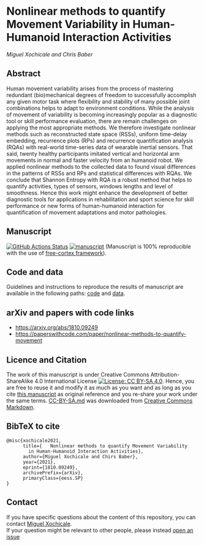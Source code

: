 # Nonlinear methods to quantify Movement Variability in Human-Humanoid Interaction Activities
*Miguel Xochicale and Chris Baber* 

## Abstract 
Human movement variability arises from the process of mastering redundant (bio)mechanical degrees of freedom to successfully accomplish any given motor task where flexibility and stability of many possible joint combinations helps to adapt to environment conditions.
While the analysis of movement of variability is becoming increasingly popular as a diagnostic tool or skill performance evaluation, there are remain challenges on applying the most appropriate methods.
We therefore investigate nonlinear methods such as reconstructed state space (RSSs), uniform time-delay embedding, recurrence plots (RPs) and recurrence quantification analysis (RQAs) with real-world time-series data of wearable inertial sensors.
That said, twenty healthy participants imitated vertical and horizontal arm movements in normal and faster velocity from an humanoid robot.
We applied nonlinear methods to the collected data to found visual differences in the patterns of RSSs and RPs and statistical differences with RQAs.
We conclude that Shannon Entropy with RQA is a robust method that helps to quantify activities, types of sensors, windows lengths and level of smoothness.
Hence this work might enhance the development of better diagnostic tools for applications in rehabilitation and sport science for skill performance or new forms of human-humanoid interaction for quantification of movement adaptations and motor pathologies.

## Manuscript 
[![GitHub Actions Status](https://github.com/mxochicale/srep2021/workflows/Compiling-TeX-Manuscript/badge.svg)](https://github.com/mxochicale/srep2021/actions) [![manuscript](https://img.shields.io/badge/read-manuscript-blue.svg)](https://github.com/mxochicale/srep2021/blob/pdfs/manuscript.pdf) (Manuscript is 100% reproducible with the use of [free-cortex framework](https://github.com/free-cortex/framework)).

## Code and data
Guidelines and instructions to reproduce the results of manuscript are available in the following paths: [code](code/README.md) and [data](data/README.md).

## arXiv and papers with code links
* https://arxiv.org/abs/1810.09249
* https://paperswithcode.com/paper/nonlinear-methods-to-quantify-movement

## Licence and Citation 
The work of this manuscript is under Creative Commons Attribution-ShareAlike 4.0 International License [![License: CC BY-SA 4.0](https://licensebuttons.net/l/by-sa/4.0/80x15.png)](https://creativecommons.org/licenses/by-sa/4.0/). 
Hence, you are free to reuse it and modify it as much as you want and as long as you cite [this manuscript](https://github.com/mxochicale/srep2021) as original reference and you re-share your work under the same terms.
[CC-BY-SA.md](CC-BY-SA.md) was downloaded from [Creative Commons Markdown](https://github.com/idleberg/Creative-Commons-Markdown).

## BibTeX to cite
```
@misc{xochicale2021,
      title={	Nonlinear methods to quantify Movement Variability 
		in Human-Humanoid Interaction Activities}, 
      author={Miguel Xochicale and Chirs Baber},
      year={2021},
      eprint={1810.09249},
      archivePrefix={arXiv},
      primaryClass={eess.SP}
}
```

## Contact
If you have specific questions about the content of this repository, you can contact [Miguel Xochicale](mailto:perez.xochicale@gmail.com?subject="[srep2021]").  
If your question might be relevant to other people, please instead [open an issue](https://github.com/mxochicale/srep2021/issues)
